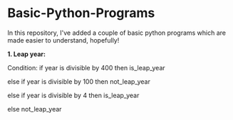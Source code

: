 # Basic-Python-Programs

In this repository, I've added a couple of basic python programs which are made easier to understand, hopefully!

**__1. Leap year:__** 

Condition:
if year is divisible by 400 then is_leap_year

else if year is divisible by 100 then not_leap_year

else if year is divisible by 4 then is_leap_year

else not_leap_year
